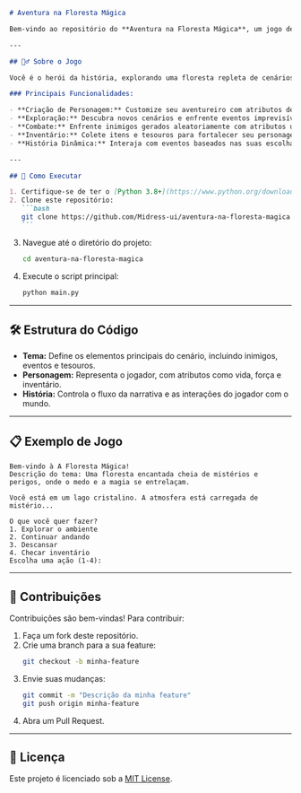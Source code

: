 ````markdown
# Aventura na Floresta Mágica

Bem-vindo ao repositório do **Aventura na Floresta Mágica**, um jogo de texto interativo onde você assume o papel de um aventureiro desbravando uma floresta mágica cheia de mistérios, desafios e perigos. Este projeto foi desenvolvido para praticar conceitos de programação orientada a objetos em Python, além de proporcionar uma experiência divertida e envolvente.

---

## 🧙‍♂️ Sobre o Jogo

Você é o herói da história, explorando uma floresta repleta de cenários fascinantes, eventos inesperados, inimigos perigosos e tesouros mágicos. Suas escolhas determinarão seu destino. Será que você conseguirá sobreviver e desvendar os segredos da Floresta Mágica?

### Principais Funcionalidades:

- **Criação de Personagem:** Customize seu aventureiro com atributos de vida e força.
- **Exploração:** Descubra novos cenários e enfrente eventos imprevisíveis.
- **Combate:** Enfrente inimigos gerados aleatoriamente com atributos únicos.
- **Inventário:** Colete itens e tesouros para fortalecer seu personagem.
- **História Dinâmica:** Interaja com eventos baseados nas suas escolhas.

---

## 🚀 Como Executar

1. Certifique-se de ter o [Python 3.8+](https://www.python.org/downloads/) instalado.
2. Clone este repositório:
   ```bash
   git clone https://github.com/Midress-ui/aventura-na-floresta-magica.git
   ```
````

3. Navegue até o diretório do projeto:

   ```bash
   cd aventura-na-floresta-magica
   ```

4. Execute o script principal:
   ```bash
   python main.py
   ```

---

## 🛠 Estrutura do Código

- **Tema:** Define os elementos principais do cenário, incluindo inimigos, eventos e tesouros.
- **Personagem:** Representa o jogador, com atributos como vida, força e inventário.
- **História:** Controla o fluxo da narrativa e as interações do jogador com o mundo.

---

## 📋 Exemplo de Jogo

```text
Bem-vindo à A Floresta Mágica!
Descrição do tema: Uma floresta encantada cheia de mistérios e perigos, onde o medo e a magia se entrelaçam.

Você está em um lago cristalino. A atmosfera está carregada de mistério...

O que você quer fazer?
1. Explorar o ambiente
2. Continuar andando
3. Descansar
4. Checar inventário
Escolha uma ação (1-4):
```

---

## 🤝 Contribuições

Contribuições são bem-vindas! Para contribuir:

1. Faça um fork deste repositório.
2. Crie uma branch para a sua feature:
   ```bash
   git checkout -b minha-feature
   ```
3. Envie suas mudanças:
   ```bash
   git commit -m "Descrição da minha feature"
   git push origin minha-feature
   ```
4. Abra um Pull Request.

---

## 📄 Licença

Este projeto é licenciado sob a [MIT License](LICENSE).

```

```
